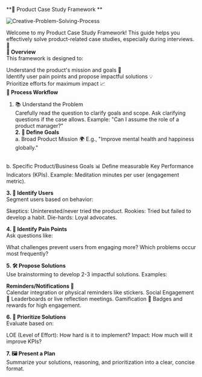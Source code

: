 **📝 Product Case Study Framework ** <br>

![Creative-Problem-Solving-Process](https://github.com/user-attachments/assets/4e4bfbea-f687-44c4-9d10-13a008b3157d)


Welcome to my Product Case Study Framework! This guide helps you effectively solve product-related case studies, especially during interviews. 🚀
<br>
**🌟 Overview** <br>
This framework is designed to:<br>

Understand the product's mission and goals 🧭<br>
Identify user pain points and propose impactful solutions 💡<br>
Prioritize efforts for maximum impact 📈<br>
**🔄 Process Workflow** <br> 
1. 📚 Understand the Problem <br>
Carefully read the question to clarify goals and scope.
Ask clarifying questions if the case allows. Example: "Can I assume the role of a product manager?" <br>
**2. 🎯 Define Goals** <br>
a. Broad Product Mission 🌍
E.g., "Improve mental health and happiness globally."
<br>
b. Specific Product/Business Goals 📊
Define measurable Key Performance Indicators (KPIs).
Example: Meditation minutes per user (engagement metric).
<br>

**3. 👥 Identify Users** <br>
Segment users based on behavior:

Skeptics: Uninterested/never tried the product.
Rookies: Tried but failed to develop a habit.
Die-hards: Loyal advocates.

**4. 🧩 Identify Pain Points**<br>
Ask questions like:

What challenges prevent users from engaging more?
Which problems occur most frequently?

**5. 🛠️ Propose Solutions** <br>
Use brainstorming to develop 2-3 impactful solutions. Examples:

**Reminders/Notifications 📆** <br>
Calendar integration or physical reminders like stickers.
Social Engagement 🤝
Leaderboards or live reflection meetings.
Gamification 🏅
Badges and rewards for high engagement.


**6. 🔢 Prioritize Solutions** <br>
Evaluate based on:

LOE (Level of Effort): How hard is it to implement?
Impact: How much will it improve KPIs?


**7. 🖼️ Present a Plan** <br>
Summarize your solutions, reasoning, and prioritization into a clear, concise format.
